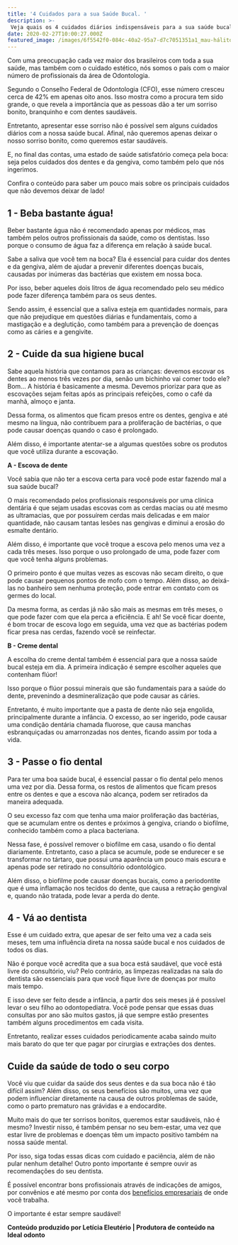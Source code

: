 ```yaml
---
title: '4 Cuidados para a sua Saúde Bucal. '
description: >-
 Veja quais os 4 cuidados diários indispensáveis para a sua saúde bucal. Isso pode mudar completamente como você cuida da sua boca. 
date: 2020-02-27T10:00:27.000Z
featured_image: /images/6f5542f0-084c-40a2-95a7-d7c7051351a1_mau-hálito.jpg
---
```

Com uma preocupação cada vez maior dos brasileiros com toda a sua saúde, mas também com o cuidado estético, nós somos o país com o maior número de profissionais da área de Odontologia.

Segundo o Conselho Federal de Odontologia (CFO), esse número cresceu cerca de 42% em apenas oito anos. Isso mostra como a procura tem sido grande, o que revela a importância que as pessoas dão a ter um sorriso bonito, branquinho e com dentes saudáveis.

Entretanto, apresentar esse sorriso não é possível sem alguns cuidados diários com a nossa saúde bucal. Afinal, não queremos apenas deixar o nosso sorriso bonito, como queremos estar saudáveis.

E, no final das contas, uma estado de saúde satisfatório começa pela boca: seja pelos cuidados dos dentes e da gengiva, como também pelo que nós ingerimos.

Confira o conteúdo para saber um pouco mais sobre os principais cuidados que não devemos deixar de lado!

## 1 - Beba bastante água!

Beber bastante água não é recomendado apenas por médicos, mas também pelos outros profissionais da saúde, como os dentistas. Isso porque o consumo de água faz a diferença em relação à saúde bucal.

Sabe a saliva que você tem na boca? Ela é essencial para cuidar dos dentes e da gengiva, além de ajudar a prevenir diferentes doenças bucais, causadas por inúmeras das bactérias que existem em nossa boca.

Por isso, beber aqueles dois litros de água recomendado pelo seu médico pode fazer diferença também para os seus dentes. 

Sendo assim, é essencial que a saliva esteja em quantidades normais, para que não prejudique em questões diárias e fundamentais, como a mastigação e a deglutição, como também para a prevenção de doenças como as cáries e a gengivite.

## 2 - Cuide da sua higiene bucal

Sabe aquela história que contamos para as crianças: devemos escovar os dentes ao menos três vezes por dia, senão um bichinho vai comer todo ele? 
Bom… A história é basicamente a mesma. Devemos priorizar para que as escovações sejam feitas após as principais refeições, como o café da manhã, almoço e janta.

Dessa forma, os alimentos que ficam presos entre os dentes, gengiva e até mesmo na língua, não contribuem para a proliferação de bactérias, o que pode causar doenças quando o caso é prolongado.

Além disso, é importante atentar-se a algumas questões sobre os produtos que você utiliza durante a escovação.

**A - Escova de dente** 

Você sabia que não ter a escova certa para você pode estar fazendo mal a sua saúde bucal?

O mais recomendado pelos profissionais responsáveis por uma clínica dentária é que sejam usadas escovas com as cerdas macias ou até mesmo as ultramacias, que por possuírem cerdas mais delicadas e em maior quantidade, não causam tantas lesões nas gengivas e diminui a erosão do esmalte dentário.

Além disso, é importante que você troque a escova pelo menos uma vez a cada três meses. Isso porque o uso prolongado de uma, pode fazer com que você tenha alguns problemas.

O primeiro ponto é que muitas vezes as escovas não secam direito, o que pode causar pequenos pontos de mofo com o tempo. Além disso, ao deixá-las no banheiro sem nenhuma proteção, pode entrar em contato com os germes do local. 

Da mesma forma, as cerdas já não são mais as mesmas em três meses, o que pode fazer com que ela perca a eficiência. E ah! Se você ficar doente, é bom trocar de escova logo em seguida, uma vez que as bactérias podem ficar presa nas cerdas, fazendo você se reinfectar.

**B - Creme dental**

A escolha do creme dental também é essencial para que a nossa saúde bucal esteja em dia. A primeira indicação é sempre escolher aqueles que contenham flúor!

Isso porque o flúor possui minerais que são fundamentais para a saúde do dente, prevenindo a desmineralização que pode causar as cáries.

Entretanto, é muito importante que a pasta de dente não seja engolida, principalmente durante a infância. O excesso, ao ser ingerido, pode causar uma condição dentária chamada fluorose, que causa manchas esbranquiçadas ou amarronzadas nos dentes, ficando assim por toda a vida.

## 3 - Passe o fio dental

Para ter uma boa saúde bucal, é essencial passar o fio dental pelo menos uma vez por dia. Dessa forma, os restos de alimentos que ficam presos entre os dentes e que a escova não alcança, podem ser retirados da maneira adequada.

O seu excesso faz com que tenha uma maior proliferação das bactérias, que se acumulam entre os dentes e próximos à gengiva, criando o biofilme, conhecido também como a placa bacteriana.

Nessa fase, é possível remover o biofilme em casa, usando o fio dental diariamente. Entretanto, caso a placa se acumule, pode se endurecer e se transformar no tártaro, que possui uma aparência um pouco mais escura e apenas pode ser retirado no consultório odontológico.

Além disso, o biofilme pode causar doenças bucais, como a periodontite que é uma inflamação nos tecidos do dente, que causa a retração gengival e, quando não tratada, pode levar a perda do dente.

## 4 - Vá ao dentista

Esse é um cuidado extra, que apesar de ser feito uma vez a cada seis meses, tem uma influência direta na nossa saúde bucal e nos cuidados de todos os dias.

Não é porque você acredita que a sua boca está saudável, que você está livre do consultório, viu? Pelo contrário, as limpezas realizadas na sala do dentista são essenciais para que você fique livre de doenças por muito mais tempo.

E isso deve ser feito desde a infância, a partir dos seis meses já é possível levar o seu filho ao odontopediatra. Você pode pensar que essas duas consultas por ano são muitos gastos, já que sempre estão presentes também alguns procedimentos em cada visita.

Entretanto, realizar esses cuidados periodicamente acaba saindo muito mais barato do que ter que pagar por cirurgias e extrações dos dentes.


## Cuide da saúde de todo o seu corpo

Você viu que cuidar da saúde dos seus dentes e da sua boca não é tão difícil assim? Além disso, os seus benefícios são muitos, uma vez que podem influenciar diretamente na causa de outros problemas de saúde, como o parto prematuro nas grávidas e a endocardite.

Muito mais do que ter sorrisos bonitos, queremos estar saudáveis, não é mesmo? Investir nisso, é também pensar no seu bem-estar, uma vez que estar livre de problemas e doenças têm um impacto positivo também na nossa saúde mental.

Por isso, siga todas essas dicas com cuidado e paciência, além de não pular nenhum detalhe! Outro ponto importante é sempre ouvir as recomendações do seu dentista. 

É possível encontrar bons profissionais através de indicações de amigos, por convênios e até mesmo por conta dos [benefícios empresariais](https://blog.idealodonto.com.br/beneficios-empresariais/beneficios-empresariais/) de onde você trabalha. 

O importante é estar sempre saudável!

**Conteúdo produzido por Letícia Eleutério | Produtora de conteúdo na Ideal odonto**